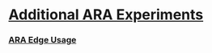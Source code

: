 # [Additional ARA Experiments](https://arawireless.readthedocs.io/en/latest/ara_experiments/ara_additional_experiments.html)

### [ARA Edge Usage](https://arawireless.readthedocs.io/en/latest/ara_experiments/additional_experiments/ara_edge_experiment.html)
